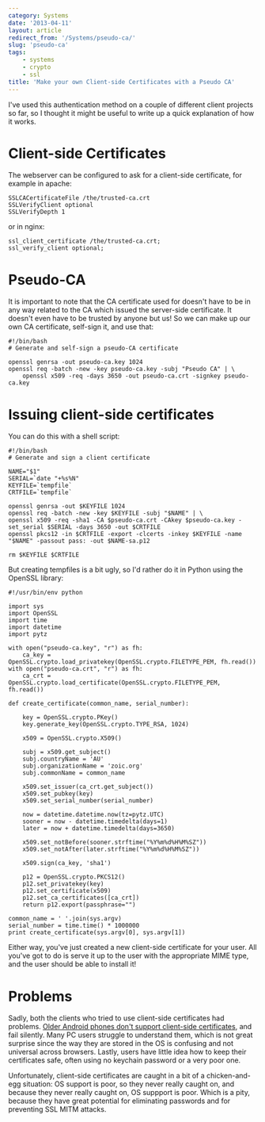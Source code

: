 ```yaml
---
category: Systems
date: '2013-04-11'
layout: article
redirect_from: '/Systems/pseudo-ca/'
slug: 'pseudo-ca'
tags:
    - systems
    - crypto
    - ssl
title: 'Make your own Client-side Certificates with a Pseudo CA'
---
```


I've used this authentication method on a couple of different client
projects so far, so I thought it might be useful to write up a quick
explanation of how it works.

Client-side Certificates
========================

The webserver can be configured to ask for a client-side certificate,
for example in apache:

    SSLCACertificateFile /the/trusted-ca.crt
    SSLVerifyClient optional
    SSLVerifyDepth 1

or in nginx:

    ssl_client_certificate /the/trusted-ca.crt;
    ssl_verify_client optional;

Pseudo-CA
=========

It is important to note that the CA certificate used for doesn't have to
be in any way related to the CA which issued the server-side
certificate. It doesn't even have to be trusted by anyone but us! So we
can make up our own CA certificate, self-sign it, and use that:

    #!/bin/bash
    # Generate and self-sign a pseudo-CA certificate

    openssl genrsa -out pseudo-ca.key 1024
    openssl req -batch -new -key pseudo-ca.key -subj "Pseudo CA" | \
        openssl x509 -req -days 3650 -out pseudo-ca.crt -signkey pseudo-ca.key

Issuing client-side certificates
================================

You can do this with a shell script:

    #!/bin/bash
    # Generate and sign a client certificate

    NAME="$1"
    SERIAL=`date "+%s%N"
    KEYFILE=`tempfile`
    CRTFILE=`tempfile`

    openssl genrsa -out $KEYFILE 1024
    openssl req -batch -new -key $KEYFILE -subj "$NAME" | \
    openssl x509 -req -sha1 -CA $pseudo-ca.crt -CAkey $pseudo-ca.key -set_serial $SERIAL -days 3650 -out $CRTFILE
    openssl pkcs12 -in $CRTFILE -export -clcerts -inkey $KEYFILE -name "$NAME" -passout pass: -out $NAME-sa.p12

    rm $KEYFILE $CRTFILE

But creating tempfiles is a bit ugly, so I'd rather do it in Python
using the OpenSSL library:

    #!/usr/bin/env python

    import sys
    import OpenSSL
    import time
    import datetime
    import pytz

    with open("pseudo-ca.key", "r") as fh:
        ca_key = OpenSSL.crypto.load_privatekey(OpenSSL.crypto.FILETYPE_PEM, fh.read())
    with open("pseudo-ca.crt", "r") as fh:
        ca_crt = OpenSSL.crypto.load_certificate(OpenSSL.crypto.FILETYPE_PEM, fh.read())

    def create_certificate(common_name, serial_number):

        key = OpenSSL.crypto.PKey()
        key.generate_key(OpenSSL.crypto.TYPE_RSA, 1024)
    
        x509 = OpenSSL.crypto.X509()

        subj = x509.get_subject()
        subj.countryName = 'AU'
        subj.organizationName = 'zoic.org'
        subj.commonName = common_name

        x509.set_issuer(ca_crt.get_subject())
        x509.set_pubkey(key)
        x509.set_serial_number(serial_number)

        now = datetime.datetime.now(tz=pytz.UTC)
        sooner = now - datetime.timedelta(days=1)
        later = now + datetime.timedelta(days=3650)

        x509.set_notBefore(sooner.strftime("%Y%m%d%H%M%SZ"))
        x509.set_notAfter(later.strftime("%Y%m%d%H%M%SZ"))

        x509.sign(ca_key, 'sha1')

        p12 = OpenSSL.crypto.PKCS12()
        p12.set_privatekey(key)
        p12.set_certificate(x509)
        p12.set_ca_certificates([ca_crt])    
        return p12.export(passphrase="")

    common_name = ' '.join(sys.argv)
    serial_number = time.time() * 1000000
    print create_certificate(sys.argv[0], sys.argv[1])

Either way, you've just created a new client-side certificate for your
user. All you've got to do is serve it up to the user with the
appropriate MIME type, and the user should be able to install it!

Problems
========

Sadly, both the clients who tried to use client-side certificates had
problems. [Older Android phones don't support client-side
certificates](https://code.google.com/p/android/issues/detail?id=11231#c107),
and fail silently. Many PC users struggle to understand them, which is
not great surprise since the way they are stored in the OS is confusing
and not universal across browsers. Lastly, users have little idea how to
keep their certificates safe, often using no keychain password or a very
poor one.

Unfortunately, client-side certificates are caught in a bit of a
chicken-and-egg situation: OS support is poor, so they never really
caught on, and because they never really caught on, OS suppport is poor.
Which is a pity, because they have great potential for eliminating
passwords and for preventing SSL MITM attacks.
